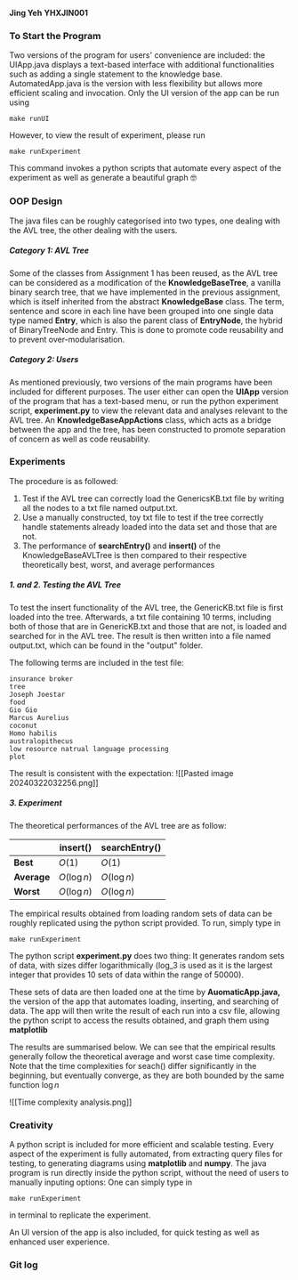  **Jing Yeh**
 **YHXJIN001**
### To Start the Program
Two versions of the program for users' convenience are included: the UIApp.java displays a text-based interface with additional functionalities such as adding a single statement to the knowledge base. AutomatedApp.java is the version with less flexibility but allows more efficient scaling and invocation. Only the UI version of the app can be run using 
```
make runUI
```
However, to view the result of experiment, please run 
```
make runExperiment
```
This command invokes a python scripts that automate every aspect of the experiment as well as generate a beautiful graph 🤓

### OOP Design
The java files can be roughly categorised into two types, one dealing with the AVL tree, the other dealing with the users.

##### Category 1: AVL Tree
Some of the classes from Assignment 1 has been reused, as the AVL tree can be considered as a modification of the **KnowledgeBaseTree**, a vanilla binary search tree, that we have implemented in the previous assignment, which is itself inherited from the abstract **KnowledgeBase** class. The term, sentence and score in each line have been grouped into one single data type named **Entry**, which is also the parent class of **EntryNode**, the hybrid of BinaryTreeNode and Entry. This is done to promote code reusability and to prevent over-modularisation.

##### Category 2: Users
As mentioned previously, two versions of the main programs have been included for different purposes. The user either can open the **UIApp** version of the program that has a text-based menu, or run the python experiment script, **experiment.py** to view the relevant data and analyses relevant to the AVL tree. An **KnowledgeBaseAppActions** class, which acts as a bridge between the app and the tree, has been constructed to promote separation of concern as well as code reusability.


### Experiments
The procedure is as followed:
1. Test if the AVL tree can correctly load the GenericsKB.txt file by writing all the nodes to a txt file named output.txt.
2. Use a manually constructed, toy txt file to test if the tree correctly handle statements already loaded into the data set and those that are not.
3. The performance of **searchEntry()** and **insert()** of the KnowledgeBaseAVLTree is then compared to their respective theoretically best, worst, and average performances

##### 1. and 2. Testing the AVL Tree
To test the insert functionality of the AVL tree, the GenericKB.txt file is first loaded into the tree. Afterwards, a txt file containing 10 terms, including both of those that are in GenericKB.txt and those that are not, is loaded and searched for in the AVL tree. The result is then written into a file named output.txt, which can be found in the "output" folder. 

The following terms are included in the test file:
```
insurance broker
tree
Joseph Joestar
food
Gio Gio
Marcus Aurelius
coconut
Homo habilis
australopithecus
low resource natrual language processing
plot
```

The result is consistent with the expectation:
![[Pasted image 20240322032256.png]]

##### 3. Experiment
The theoretical performances of the AVL tree are as follow:

|             | insert()     | searchEntry() |
| ----------- | ------------ | ------------- |
| **Best**    | $O(1)$       | $O(1)$        |
| **Average** | $O(\log{n})$ | $O(\log{n})$  |
| **Worst**   | $O(\log{n})$ | $O(\log{n})$  |
The empirical results obtained from loading random sets of data can be roughly replicated using the python script provided. To run, simply type in
```
make runExperiment
```

The python script **experiment.py** does two thing: It generates random sets of data, with sizes differ logarithmically (log_3 is used as it is the largest integer that provides 10 sets of data within the range of 50000). 

These sets of data are then loaded one at the time by **AuomaticApp.java,** the version of the app that automates loading, inserting, and searching of data. The app will then write the result of each run into a csv file, allowing the python script to access the results obtained, and graph them using **matplotlib** 

The results are summarised below. We can see that the empirical results generally follow the theoretical average and worst case time complexity. Note that the time complexities for seach() differ significantly in the beginning, but eventually converge, as they are both bounded by the same function $\log{n}$

![[Time complexity analysis.png]]

### Creativity
A python script is included for more efficient and scalable testing. Every aspect of the experiment is fully automated, from extracting query files for testing, to generating diagrams using **matplotlib** and **numpy**. The java program is run directly inside the python script, without the need of users to manually inputing options: One can simply type in
```
make runExperiment
```
in terminal to replicate the experiment.

An UI version of the app is also included, for quick testing as well as enhanced user experience.

### Git log


